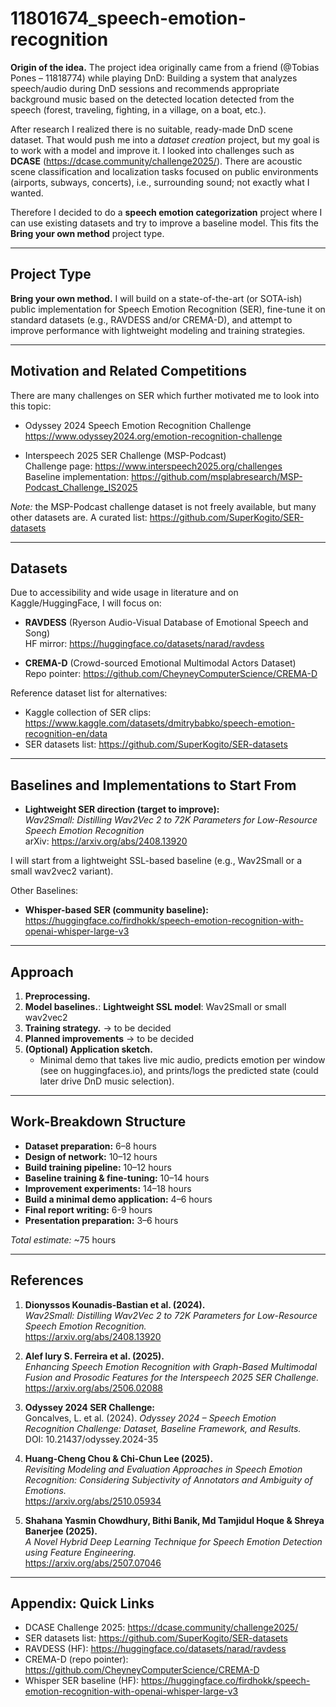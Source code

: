 # 11801674_speech-emotion-recognition

**Origin of the idea.** The project idea originally came from a friend (@Tobias Pones – 11818774) while playing DnD: 
Building a system that analyzes speech/audio during DnD sessions and recommends appropriate background music based on the detected location detected from the speech (forest, traveling, fighting, in a village, on a boat, etc.).


After research I realized there is no suitable, ready-made DnD scene dataset. That would push me into a *dataset creation* project, but my goal is to work with a model and improve it. I looked into challenges such as **DCASE** (https://dcase.community/challenge2025/). There are acoustic scene classification and localization tasks focused on public environments (airports, subways, concerts), i.e., surrounding sound; not exactly what I wanted.

Therefore I decided to do a **speech emotion categorization** project where I can use existing datasets and try to improve a baseline model. This fits the **Bring your own method** project type.

---

## Project Type

**Bring your own method.** I will build on a state-of-the-art (or SOTA-ish) public implementation for Speech Emotion Recognition (SER), fine-tune it on standard datasets (e.g., RAVDESS and/or CREMA-D), and attempt to improve performance with lightweight modeling and training strategies.

---

## Motivation and Related Competitions

There are many challenges on SER which further motivated me to look into this topic:

- Odyssey 2024 Speech Emotion Recognition Challenge  
  https://www.odyssey2024.org/emotion-recognition-challenge

- Interspeech 2025 SER Challenge (MSP-Podcast)  
  Challenge page: https://www.interspeech2025.org/challenges  
  Baseline implementation: https://github.com/msplabresearch/MSP-Podcast_Challenge_IS2025

*Note:* the MSP-Podcast challenge dataset is not freely available, but many other datasets are. A curated list: https://github.com/SuperKogito/SER-datasets

---

## Datasets

Due to accessibility and wide usage in literature and on Kaggle/HuggingFace, I will focus on:

- **RAVDESS** (Ryerson Audio-Visual Database of Emotional Speech and Song)  
  HF mirror: https://huggingface.co/datasets/narad/ravdess

- **CREMA-D** (Crowd-sourced Emotional Multimodal Actors Dataset)  
  Repo pointer: https://github.com/CheyneyComputerScience/CREMA-D

Reference dataset list for alternatives:
- Kaggle collection of SER clips: https://www.kaggle.com/datasets/dmitrybabko/speech-emotion-recognition-en/data
- SER datasets list: https://github.com/SuperKogito/SER-datasets 

---

## Baselines and Implementations to Start From


- **Lightweight SER direction (target to improve):**  
  *Wav2Small: Distilling Wav2Vec 2 to 72K Parameters for Low-Resource Speech Emotion Recognition*  
  arXiv: https://arxiv.org/abs/2408.13920

I will start from a lightweight SSL-based baseline (e.g., Wav2Small or a small wav2vec2 variant).


Other Baselines:
- **Whisper-based SER (community baseline):**  
  https://huggingface.co/firdhokk/speech-emotion-recognition-with-openai-whisper-large-v3

---

## Approach

1. **Preprocessing.**
2. **Model baselines.**: **Lightweight SSL model**: Wav2Small or small wav2vec2
3. **Training strategy.** -> to be decided
4. **Planned improvements** -> to be decided
5. **(Optional) Application sketch.**
   - Minimal demo that takes live mic audio, predicts emotion per window (see on huggingfaces.io), and prints/logs the predicted state (could later drive DnD music selection).

---

## Work-Breakdown Structure

- **Dataset preparation:** 6–8 hours  
- **Design of network:** 10–12 hours  
- **Build training pipeline:** 10–12 hours  
- **Baseline training & fine-tuning:** 10–14 hours  
- **Improvement experiments:** 14–18 hours  
- **Build a minimal demo application:** 4–6 hours  
- **Final report writing:** 6-9 hours  
- **Presentation preparation:** 3–6 hours

*Total estimate:* ~75 hours 

---


## References

1. **Dionyssos Kounadis-Bastian et al. (2024).**  
   *Wav2Small: Distilling Wav2Vec 2 to 72K Parameters for Low-Resource Speech Emotion Recognition.*  
   https://arxiv.org/abs/2408.13920

2. **Alef Iury S. Ferreira et al. (2025).**  
   *Enhancing Speech Emotion Recognition with Graph-Based Multimodal Fusion and Prosodic Features for the Interspeech 2025 SER Challenge.*  
   https://arxiv.org/abs/2506.02088

3. **Odyssey 2024 SER Challenge:**  
   Goncalves, L. et al. (2024). *Odyssey 2024 – Speech Emotion Recognition Challenge: Dataset, Baseline Framework, and Results.*  
   DOI: 10.21437/odyssey.2024-35

4. **Huang-Cheng Chou & Chi-Chun Lee (2025).**  
   *Revisiting Modeling and Evaluation Approaches in Speech Emotion Recognition: Considering Subjectivity of Annotators and Ambiguity of Emotions.*  
   https://arxiv.org/abs/2510.05934  

5. **Shahana Yasmin Chowdhury, Bithi Banik, Md Tamjidul Hoque & Shreya Banerjee (2025).**  
   *A Novel Hybrid Deep Learning Technique for Speech Emotion Detection using Feature Engineering.*  
   https://arxiv.org/abs/2507.07046 

---

## Appendix: Quick Links

- DCASE Challenge 2025: https://dcase.community/challenge2025/  
- SER datasets list: https://github.com/SuperKogito/SER-datasets  
- RAVDESS (HF): https://huggingface.co/datasets/narad/ravdess  
- CREMA-D (repo pointer): https://github.com/CheyneyComputerScience/CREMA-D  
- Whisper SER baseline (HF): https://huggingface.co/firdhokk/speech-emotion-recognition-with-openai-whisper-large-v3

